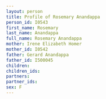 ```yaml
---
layout: person
title: Profile of Rosemary Anandappa
person_id: I0543
first_name: Rosemary
last_name: Anandappa
full_name: Rosemary Anandappa
mother: Irene Elizabeth Homer
mother_id: I0542
father: Gerard Anandappa
father_id: I500045
children:
children_ids:
partners:
partner_ids:
sex: F
---
```


